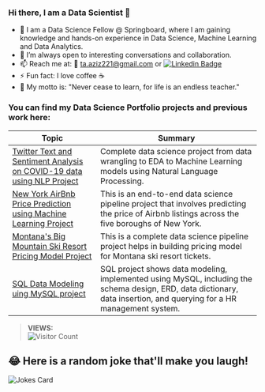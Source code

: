 


### Hi there, I am a Data Scientist 👋 

- 🔭 I am a Data Science Fellow @ Springboard, where I am gaining knowledge and hands-on experience in Data Science, Machine Learning and Data Analytics.
- 👯 I’m always open to interesting conversations and collaboration.
- 📫 Reach me at: 📧 ta.aziz221@gmail.com or [![Linkedin Badge](https://img.shields.io/badge/-tariq-blue?style=flat&logo=Linkedin&logoColor=white&link=https://www.linkedin.com/in/mtariqaziz/)](https://www.linkedin.com/in/mtariqaziz/)
- ⚡ Fun fact: I love coffee ☕
- 🍹 My motto is: "Never cease to learn, for life is an endless teacher."


### You can find my Data Science Portfolio projects and previous work here: ###

| Topic  | Summary |
| ------------- | ------------- |
| [Twitter Text and Sentiment Analysis on COVID-19 data using NLP Project](https://github.com/ttariqaziz/twitter_text_classification_sentiment_analysis_project)  | Complete data science project from data wrangling to EDA to Machine Learning models using Natural Language Processing. |
| [New York AirBnb Price Prediction using Machine Learning Project](https://github.com/ttariqaziz/nyc_airbnb_price_prediction_project)  | This is an end-to-end data science pipeline project that involves predicting the price of Airbnb listings across the five boroughs of New York. |
| [Montana's Big Mountain Ski Resort Pricing Model Project](https://github.com/ttariqaziz/big_mountain_ski_resort_pricing_model_project)  | This is a complete data science pipeline project helps in building pricing model for Montana ski resort tickets. |
| [SQL Data Modeling uing MySQL project](https://github.com/ttariqaziz/data_modeling_MySQL_project) | SQL project shows data modeling, implemented using MySQL, including the schema design, ERD, data dictionary, data insertion, and querying for a HR management system. |



>**VIEWS:**          
![Visitor Count](https://profile-counter.glitch.me/{ttariqaziz}/count.svg)

## 😂 Here is a random joke that'll make you laugh!
![Jokes Card](https://readme-jokes.vercel.app/api)
                      
